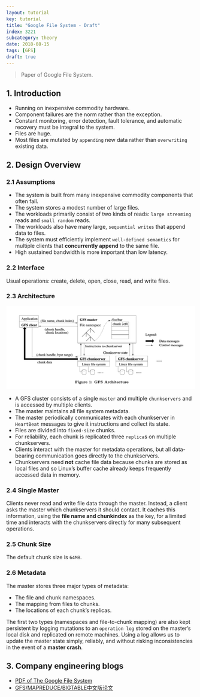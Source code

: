 ```yaml
---
layout: tutorial
key: tutorial
title: "Google File System - Draft"
index: 3221
subcategory: theory
date: 2018-08-15
tags: [GFS]
draft: true
---
```


> Paper of Google File System.

## 1. Introduction
* Running on inexpensive commodity hardware.
* Component failures are the norm rather than the exception.
* Constant monitoring, error detection, fault tolerance, and automatic recovery must be integral to the system.
* Files are huge.
* Most files are mutated by `appending` new data rather than `overwriting` existing data.

## 2. Design Overview
### 2.1 Assumptions
* The system is built from many inexpensive commodity components that often fail.
* The system stores a modest number of large files.
* The workloads primarily consist of two kinds of reads: `large streaming` reads and `small random` reads.
* The workloads also have many large, `sequential writes` that append data to files.
* The system must efficiently implement `well-defined semantics` for multiple clients that **concurrently append** to the same file.
* High sustained bandwidth is more important than low latency.

### 2.2 Interface
Usual operations: create, delete, open, close, read, and write files.
### 2.3 Architecture
![image](/public/images/devops/3221/gfs-architecture.png)
* A GFS cluster consists of a single `master` and multiple `chunkservers` and is accessed by multiple clients.
* The master maintains all file system metadata.
* The master periodically communicates with each chunkserver in `HeartBeat` messages to give it instructions and collect its state.
* Files are divided into `fixed-size` chunks.
* For reliability, each chunk is replicated three `replica`s on multiple chunkservers.
* Clients interact with the master for metadata operations, but all data-bearing communication goes directly to the chunkservers.
* Chunkservers need **not** cache file data because chunks are stored as local files and so Linux’s buffer cache already keeps frequently accessed
data in memory.

### 2.4 Single Master
Clients never read and write file data through the master. Instead, a client asks the master which chunkservers it should contact. It caches
this information, using the **file name and chunkindex** as the key, for a limited time and interacts with the chunkservers directly for many subsequent operations.
### 2.5 Chunk Size
The default chunk size is `64MB`.
### 2.6 Metadata
The master stores three major types of metadata:
* The file and chunk namespaces.
* The mapping from files to chunks.
* The locations of each chunk’s replicas.

The first two types (namespaces and file-to-chunk mapping) are also kept persistent by logging mutations to an `operation log` stored on the master’s local disk and replicated on remote machines. Using a log allows us to update the master state simply, reliably, and without risking inconsistencies in the event of a **master crash**.



## 3. Company engineering blogs
* [PDF of The Google File System](https://static.googleusercontent.com/media/research.google.com/en//archive/gfs-sosp2003.pdf)
* [GFS/MAPREDUCE/BIGTABLE中文版论文](http://blog.bizcloudsoft.com/?p=292)
